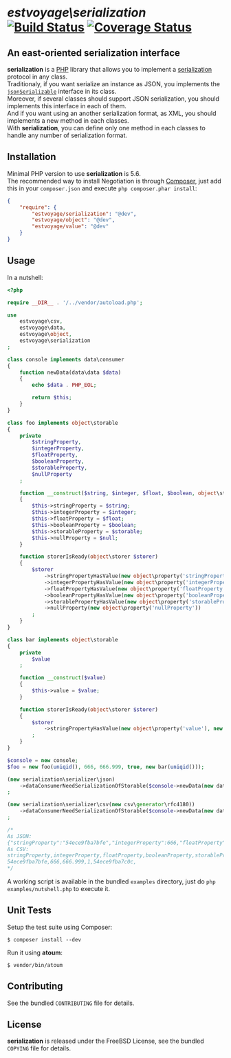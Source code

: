 # *estvoyage\serialization* [![Build Status](https://api.travis-ci.org/estvoyage/serialization.svg)](https://travis-ci.org/estvoyage/serialization) [![Coverage Status](https://coveralls.io/repos/estvoyage/serialization/badge.svg)](https://coveralls.io/r/estvoyage/serialization)

## An east-oriented serialization interface

**serialization** is a [PHP](http://www.php.net) library that allows you to implement a [serialization](http://en.wikipedia.org/wiki/Serialization) protocol in any class.  
Traditionaly, if you want serialize an instance as JSON, you implements the [`jsonSerializable`](http://php.net/jsonserializable) interface in its class.  
Moreover, if several classes should support JSON serialization, you should implements this interface in each of them.  
And if you want using an another serialization format, as XML, you should implements a new method in each classes.  
With **serialization**, you can define only one method in each classes to handle any number of serialization format.

## Installation

Minimal PHP version to use **serialization** is 5.6.  
The recommended way to install Negotiation is through [Composer](http://getcomposer.org/), just add this in your `composer.json` and execute `php composer.phar install`:

``` json
{
	"require": {
		"estvoyage/serialization": "@dev",
		"estvoyage/object": "@dev",
		"estvoyage/value": "@dev"
	}
}
```

## Usage

In a nutshell:

```php
<?php

require __DIR__ . '/../vendor/autoload.php';

use
	estvoyage\csv,
	estvoyage\data,
	estvoyage\object,
	estvoyage\serialization
;

class console implements data\consumer
{
	function newData(data\data $data)
	{
		echo $data . PHP_EOL;

		return $this;
	}
}

class foo implements object\storable
{
	private
		$stringProperty,
		$integerProperty,
		$floatProperty,
		$booleanProperty,
		$storableProperty,
		$nullProperty
	;

	function __construct($string, $integer, $float, $boolean, object\storable $storable, $null = null)
	{
		$this->stringProperty = $string;
		$this->integerProperty = $integer;
		$this->floatProperty = $float;
		$this->booleanProperty = $boolean;
		$this->storableProperty = $storable;
		$this->nullProperty = $null;
	}

	function storerIsReady(object\storer $storer)
	{
		$storer
			->stringPropertyHasValue(new object\property('stringProperty'), new object\property\string($this->stringProperty))
			->integerPropertyHasValue(new object\property('integerProperty'), new object\property\integer($this->integerProperty))
			->floatPropertyHasValue(new object\property('floatProperty'), new object\property\float($this->floatProperty))
			->booleanPropertyHasValue(new object\property('booleanProperty'), new object\property\boolean($this->booleanProperty))
			->storablePropertyHasValue(new object\property('storableProperty'), $this->storableProperty)
			->nullProperty(new object\property('nullProperty'))
		;
	}
}

class bar implements object\storable
{
	private
		$value
	;

	function __construct($value)
	{
		$this->value = $value;
	}

	function storerIsReady(object\storer $storer)
	{
		$storer
			->stringPropertyHasValue(new object\property('value'), new object\property\string($this->value))
		;
	}
}

$console = new console;
$foo = new foo(uniqid(), 666, 666.999, true, new bar(uniqid()));

(new serialization\serializer\json)
	->dataConsumerNeedSerializationOfStorable($console->newData(new data\data('As JSON:')), $foo)
;

(new serialization\serializer\csv(new csv\generator\rfc4180))
	->dataConsumerNeedSerializationOfStorable($console->newData(new data\data('As CSV:')), $foo)
;

/*
As JSON:
{"stringProperty":"54ece9fba7bfe","integerProperty":666,"floatProperty":666.999,"booleanProperty":true,"storableProperty":{"value":"54ece9fba7c0c"},"nullProperty":null}
As CSV:
stringProperty,integerProperty,floatProperty,booleanProperty,storableProperty.value,nullProperty
54ece9fba7bfe,666,666.999,1,54ece9fba7c0c,
*/
```

A working script is available in the bundled `examples` directory, just do `php examples/nutshell.php` to execute it.

## Unit Tests

Setup the test suite using Composer:

    $ composer install --dev

Run it using **atoum**:

    $ vendor/bin/atoum

## Contributing

See the bundled `CONTRIBUTING` file for details.

## License

**serialization** is released under the FreeBSD License, see the bundled `COPYING` file for details.
